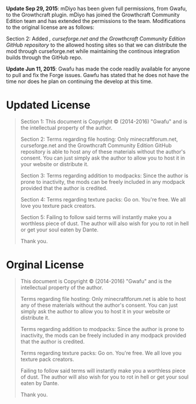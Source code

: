 
**Update Sep 29, 2015**: mDiyo has been given full permissions, from Gwafu, to the Growthcraft plugin. mDiyo has joined the Growthcraft Community Edition team and has extended the permissions to the team. Modifications to the original license are as follows:

Section 2: Added *, curseforge.net and the Growthcraft Community Edition GitHub repository* to the allowed hosting sites so that we can distribute the mod through curseforge.net while maintaining the continous integration builds through the GitHub repo.

**Update Jun 11, 2015**: Gwafu has made the code readily available for anyone to pull and fix the Forge issues. Gawfu has stated that he does not have the time nor does he plan on continuing the develop at this time. 

# Updated License

>Section 1: This document is Copyright © (2014-2016) "Gwafu" and is the intellectual property of the author.
>
>Section 2: Terms regarding file hosting:
>Only minecraftforum.net, curseforge.net and the Growthcraft Community Edition GitHub repository is able to host any of these materials without the author's consent. You can just simply ask the author to allow you to host it in your website or distribute it.
>
>Section 3: Terms regarding addition to modpacks:
>Since the author is prone to inactivity, the mods can be freely included in any modpack provided that the author is credited.
>
>Section 4: Terms regarding texture packs:
>Go on. You're free. We all love you texture pack creators.
>
>Section 5: Failing to follow said terms will instantly make you a worthless piece of dust. The author will also wish for you to rot in hell or get your soul eaten by Dante.
>
>Thank you.

# Orginal License

>This document is Copyright © (2014-2016) "Gwafu" and is the intellectual property of the author.
>
>Terms regarding file hosting:
>Only minecraftforum.net is able to host any of these materials without the author's consent. You can just simply ask the author to allow you to host it in your website or distribute it.
>
>Terms regarding addition to modpacks:
>Since the author is prone to inactivity, the mods can be freely included in any modpack provided that the author is credited.
>
>Terms regarding texture packs:
>Go on. You're free. We all love you texture pack creators.
>
>Failing to follow said terms will instantly make you a worthless piece of dust. The author will also wish for you to rot in hell or get your soul eaten by Dante.
>
>Thank you.
